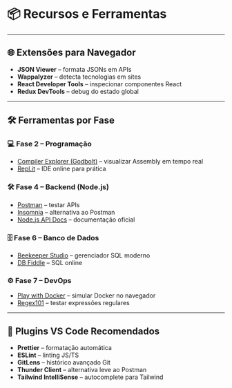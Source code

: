 # 📦 Recursos e Ferramentas

---

## 🌐 Extensões para Navegador

- **JSON Viewer** – formata JSONs em APIs
- **Wappalyzer** – detecta tecnologias em sites
- **React Developer Tools** – inspecionar componentes React
- **Redux DevTools** – debug do estado global

---

## 🛠️ Ferramentas por Fase

### 💻 Fase 2 – Programação
- [Compiler Explorer (Godbolt)](https://godbolt.org/) – visualizar Assembly em tempo real
- [Repl.it](https://replit.com/) – IDE online para prática

### 🛠️ Fase 4 – Backend (Node.js)
- [Postman](https://www.postman.com/) – testar APIs
- [Insomnia](https://insomnia.rest/) – alternativa ao Postman
- [Node.js API Docs](https://nodejs.org/en/docs/) – documentação oficial

### 🗄️ Fase 6 – Banco de Dados
- [Beekeeper Studio](https://www.beekeeperstudio.io/) – gerenciador SQL moderno
- [DB Fiddle](https://www.db-fiddle.com/) – SQL online

### ⚙️ Fase 7 – DevOps
- [Play with Docker](https://labs.play-with-docker.com/) – simular Docker no navegador
- [Regex101](https://regex101.com/) – testar expressões regulares

---

## 🧩 Plugins VS Code Recomendados

- **Prettier** – formatação automática
- **ESLint** – linting JS/TS
- **GitLens** – histórico avançado Git
- **Thunder Client** – alternativa leve ao Postman
- **Tailwind IntelliSense** – autocomplete para Tailwind
